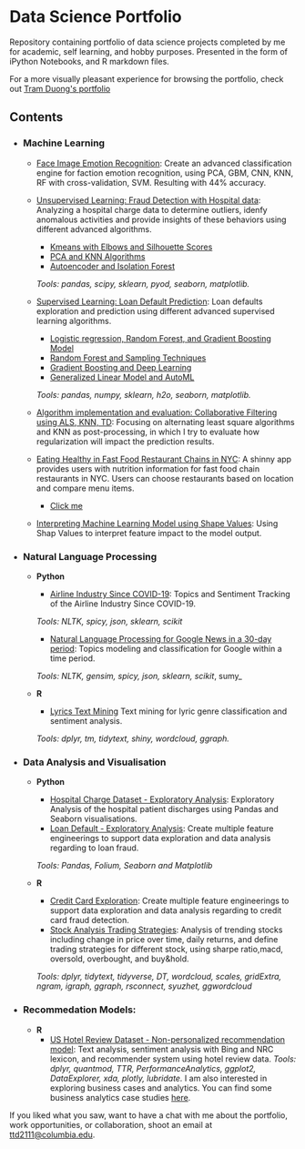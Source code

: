 # Data Science Portfolio

Repository containing portfolio of data science projects completed by me for academic, self learning, and hobby purposes. Presented in the form of iPython Notebooks, and R markdown files.

For a more visually pleasant experience for browsing the portfolio, check out [Tram Duong's portfolio](tramduong.github.io)


## Contents

- ### Machine Learning

	- [Face Image Emotion Recognition](https://github.com/tramduong/Data-Science-Portfolio/tree/master/Image%20Recognition): Create an advanced classification engine for faction emotion recognition, using PCA, GBM, CNN, KNN, RF with cross-validation, SVM. Resulting with 44% accuracy.
	- [Unsupervised Learning: Fraud Detection with Hospital data](https://github.com/tramduong/Data-Science-Portfolio/tree/master/Hospital%20Charges%20Fraud): Analyzing a hospital charge data to determine outliers, idenfy anomalous activities and provide insights of these behaviors using different advanced algorithms.
	
		+ [Kmeans with Elbows and Silhouette Scores](https://github.com/tramduong/Data-Science-Portfolio/blob/master/Hospital%20Charges%20Fraud/Unspervised/K-means_Clustering.ipynb)
		+ [PCA and KNN Algorithms](https://github.com/tramduong/Data-Science-Portfolio/blob/master/Hospital%20Charges%20Fraud/Unspervised/PCA_KNN.ipynb)
		+ [Autoencoder and Isolation Forest](https://github.com/tramduong/Data-Science-Portfolio/blob/master/Hospital%20Charges%20Fraud/Unspervised/Autoencoder_IsolationForest.ipynb)
		
		_Tools: pandas, scipy, sklearn, pyod, seaborn, matplotlib._
	
	- [Supervised Learning: Loan Default Prediction](https://github.com/tramduong/Data-Science-Portfolio/tree/master/Loan%20Default): Loan defaults exploration and prediction using different advanced supervised learning algorithms.
	
		+ [Logistic regression, Random Forest, and Gradient Boosting Model](https://github.com/tramduong/Data-Science-Portfolio/blob/master/Loan%20Default/Doc/Loandefault_GradientBoosting_RF.ipynb)
		+ [Random Forest and Sampling Techniques](https://github.com/tramduong/Data-Science-Portfolio/blob/master/Loan%20Default/Doc/SupervisedRF%26SamplingTechniques.ipynb)
		+ [Gradient Boosting and Deep Learning](https://github.com/tramduong/Data-Science-Portfolio/blob/master/Loan%20Default/Doc/GBM%26DEEPLEARNING.ipynb)
		+ [Generalized Linear Model and AutoML](https://github.com/tramduong/Data-Science-Portfolio/blob/master/Loan%20Default/Doc/GLM%26AutoML.ipynb)
		
		_Tools: pandas, numpy, sklearn, h2o, seaborn, matplotlib._
		
	- [Algorithm implementation and evaluation: Collaborative Filtering using ALS, KNN, TD](https://github.com/tramduong/Data-Science-Portfolio/tree/master/Collaborative%20Filtering): Focusing on alternating least square algorithms and KNN as post-processing, in which I try to evaluate how regularization will impact the prediction results.
	
	- [Eating Healthy in Fast Food Restaurant Chains in NYC](https://github.com/tramduong/Data-Science-Portfolio/tree/master/RestaurantApp): A shinny app provides users with nutrition information for fast food chain restaurants in NYC. Users can choose restaurants based on location and compare menu items.
  		+ [Click me](https://ttd2111.shinyapps.io/NYCRestaurants/) 
	
	- [Interpreting Machine Learning Model using Shape Values](https://github.com/tramduong/Data-Science-Portfolio/blob/master/Loan%20Default/Doc/ML_ShapValues.ipynb): Using Shap Values to interpret feature impact to the model output. 

- ### Natural Language Processing
	- __Python__

		+ [Airline Industry Since COVID-19](https://github.com/tramduong/Data-Science-Portfolio/tree/master/Airlines%20Covid-19): Topics and Sentiment Tracking of the Airline Industry Since COVID-19.

		_Tools: NLTK, spicy, json, sklearn, scikit_
	
		+ [Natural Language Processing for Google News in a 30-day period](https://github.com/tramduong/Data-Science-Portfolio/tree/master/Google%20News): Topics modeling and classification for Google within a time period. 

		_Tools: NLTK, gensim, spicy, json, sklearn, scikit_, sumy_
		
	- __R__ 

		+ [Lyrics Text Mining](https://github.com/tramduong/Data-Science-Portfolio/blob/master/PopVsMetal/doc/SongLyrics.pdf) Text mining for lyric genre classification and sentiment analysis.
	
		_Tools: dplyr, tm, tidytext, shiny, wordcloud, ggraph._
	

- ### Data Analysis and Visualisation
	- __Python__
		- [Hospital Charge Dataset - Exploratory Analysis](https://github.com/tramduong/Data-Science-Portfolio/blob/master/Feature%20Engineering%20Projects/Doc/HospitalCharge_FE%26EDA.ipynb): Exploratory Analysis of the hospital patient discharges using Pandas and Seaborn visualisations.		
		- [Loan Default - Exploratory Analysis](https://github.com/tramduong/Data-Science-Portfolio/blob/master/Feature%20Engineering%20Projects/Doc/Loandefault_FE%26EDA.ipynb): Create multiple feature engineerings to support data exploration and data analysis regarding to loan fraud.
		
		_Tools: Pandas, Folium, Seaborn and Matplotlib_

	- __R__ 
		- [Credit Card Exploration](https://github.com/tramduong/Data-Science-Portfolio/blob/master/Feature%20Engineering%20Projects/Doc/CreditCard_FE%26EDA.ipynb):  Create multiple feature engineerings to support data exploration and data analysis regarding to credit card fraud detection.
		- [Stock Analysis Trading Strategies](https://github.com/tramduong/Data-Science-Portfolio/blob/master/Feature%20Engineering%20Projects/Doc/Stock_FE%26TradingStrategy.ipynb): Analysis of trending stocks including change in price over time, daily returns, and define trading strategies for different stock, using sharpe ratio,macd, oversold, overbought, and buy&hold.
	
		_Tools: dplyr, tidytext, tidyverse, DT, wordcloud, scales, gridExtra, ngram, igraph, ggraph, rsconnect, syuzhet, ggwordcloud_

- ### Recommedation Models:
	- __R__
		- [US Hotel Review Dataset - Non-personalized recommendation model](https://github.com/tramduong/Data-Science-Portfolio/tree/master/Hotel_Review_Data): Text analysis, sentiment analysis with Bing and NRC lexicon, and recommender system using hotel review data. 
		_Tools: dplyr, quantmod, TTR, PerformanceAnalytics, ggplot2, DataExplorer, xda, plotly, lubridate._
I am also interested in exploring business cases and analytics. You can find some business analytics case studies [here](https://github.com/tramduong/Business-Analytics-Cases).

If you liked what you saw, want to have a chat with me about the portfolio, work opportunities, or collaboration, shoot an email at ttd2111@columbia.edu.
